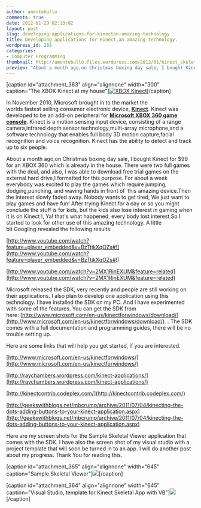 ```yaml
---
author: amentebullo
comments: true
date: 2012-01-29 02:13:02
layout: post
slug: developing-applications-for-kinectan-amazing-technology
title: Developing applications for Kinect,an amazing technology.
wordpress_id: 288
categories:
- Computer Programming
thumbnail: http://amentebullo.files.wordpress.com/2012/01/kinect_skeletal.png
preview: "About a month ago,on Christmas boxing day sale, I bought Kinect for $99 for an XBOX 360 which is already in the house. There were two full games with the deal, and also, I was able to download free trial games on the external hard drive"
---
```


[caption id="attachment_363" align="alignnone" width="300" caption="The XBOK Kinect at my house"][![XBOX Kinect](http://amentebullo.files.wordpress.com/2012/01/dsc02562.jpg?w=300)](http://amentebullo.files.wordpress.com/2012/01/dsc02562.jpg)[/caption]

In November 2010, Microsoft brought in to the market the worlds fastest selling consumer electronic device, **[Kinect](http://en.wikipedia.org/wiki/Kinect)**. Kinect was developed to be an add-on peripheral for **[Microsoft XBOX 360 game console](http://en.wikipedia.org/wiki/Xbox_360)**. Kinect is a motion sensing input device, consisting of a range camera,infrared depth sensor technology,multi-array microphone,and a software technology that enables full body 3D motion capture,facial recognition and voice recognition. Kinect has the ability to detect and track up to six people.

About a month ago,on Christmas boxing day sale, I bought Kinect for $99 for an XBOX 360 which is already in the house. There were two full games with the deal, and also, I was able to download free trial games on the external hard drive,I formatted for this purpose. For about a week everybody was excited to play the games which require jumping, dodging,punching, and waving hands in front of  this amazing device.Then the interest slowly faded away. Nobody wants to get tired, We just want to play games and have fun! After trying Kinect for a day or so you might conclude the stuff is for kids, but the kids also lose interest in gaming when it is on Kinect !, Ya! that's what happened, every body lost interest.So I started to look for other use of this amazing technology. A little bit Googling revealed the following results:

[http://www.youtube.com/watch?feature=player_embedded&v=BzTtjkXqOZs#!](http://www.youtube.com/watch?feature=player_embedded&v=BzTtjkXqOZs#!)

[http://www.youtube.com/watch?v=2MX1RinEXUM&feature=related](http://www.youtube.com/watch?v=2MX1RinEXUM&feature=related)

Microsoft released the SDK, very recently and people are still working on their applications. I also plan to develop one application using this technology. I have installed the SDK on my PC. And I have experimented with some of the features. You can get the SDK from here: [http://www.microsoft.com/en-us/kinectforwindows/download/](http://www.microsoft.com/en-us/kinectforwindows/download/)  . The SDK comes with a full documentation and programming guides, there will be no trouble setting up.

Here are some links that will help you get started, if you are interested.

[http://www.microsoft.com/en-us/kinectforwindows/](http://www.microsoft.com/en-us/kinectforwindows/)

[http://raychambers.wordpress.com/kinect-applications/](http://raychambers.wordpress.com/kinect-applications/)

[http://kinectcontrib.codeplex.com/](http://kinectcontrib.codeplex.com/)

[http://geekswithblogs.net/mbcrump/archive/2011/07/04/kinecting-the-dots-adding-buttons-to-your-kinect-application.aspx](http://geekswithblogs.net/mbcrump/archive/2011/07/04/kinecting-the-dots-adding-buttons-to-your-kinect-application.aspx)

Here are my screen shots for the Sample Skeletal Viewer application that comes with the SDK. I have also the screen shot of my visual studio with a project template that will soon be turned in to an app. I will do another post about my progress. Thank You for reading this.

[caption id="attachment_365" align="alignnone" width="645" caption="Sample Skeletal Viewer"][![](http://amentebullo.files.wordpress.com/2012/01/kinect_skeletal.png)](http://amentebullo.files.wordpress.com/2012/01/kinect_skeletal.png)[/caption]

[caption id="attachment_364" align="alignnone" width="645" caption="Visual Studio, template for Kinect Skeletal App with VB"][![](http://amentebullo.files.wordpress.com/2012/01/kinect-test-vb.png)](http://amentebullo.files.wordpress.com/2012/01/kinect-test-vb.png)[/caption]
